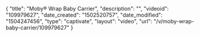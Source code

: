 {
    "title": "Moby&reg; Wrap Baby Carrier",
    "description": "",
    "videoid": "109979627",
    "date_created": "1502520757",
    "date_modified": "1504247456",
    "type": "captivate",
    "layout": "video",
    "url": "\/v\/moby-wrap-baby-carrier\/109979627"
}